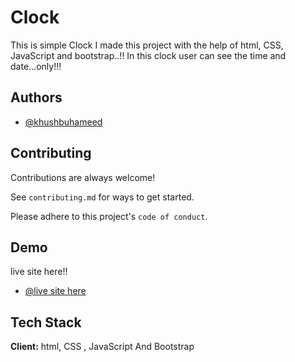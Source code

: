 
# Clock
This is simple Clock I made this project with the help of html, CSS, JavaScript and bootstrap..!! In this clock user can see the time and date...only!!!
## Authors

- [@khushbuhameed](https://github.com/khushbuhameed)



## Contributing

Contributions are always welcome!

See `contributing.md` for ways to get started.

Please adhere to this project's `code of conduct`.


## Demo

 live site here!!
- [@live site here](https://khushbuhameed.github.io/Clock/)
## Tech Stack

**Client:**  html, CSS , JavaScript And Bootstrap


